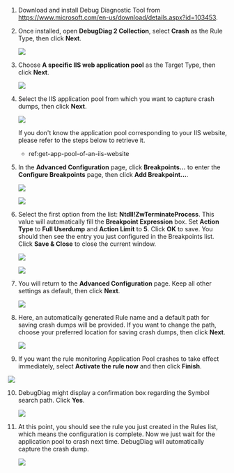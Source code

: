 1. Download and install Debug Diagnostic Tool from <https://www.microsoft.com/en-us/download/details.aspx?id=103453>.
2. Once installed, open **DebugDiag 2 Collection**, select **Crash** as the Rule Type, then click **Next**.

    ![](https://joji.blob.core.windows.net/recipe/iis-app-pool-debug-diag-crash-dump-1.png)

3. Choose **A specific IIS web application pool** as the Target Type, then click **Next**.

    ![](https://joji.blob.core.windows.net/recipe/iis-app-pool-debug-diag-crash-dump-2.png)

4. Select the IIS application pool from which you want to capture crash dumps, then click **Next**.

    ![](https://joji.blob.core.windows.net/recipe/iis-app-pool-debug-diag-crash-dump-3.png)

    If you don't know the application pool corresponding to your IIS website, please refer to the steps below to retrieve it.

    - ref:get-app-pool-of-an-iis-website

5. In the **Advanced Configuration** page, click **Breakpoints...** to enter the **Configure Breakpoints** page, then click **Add Breakpoint...**.

    ![](https://joji.blob.core.windows.net/recipe/iis-app-pool-debug-diag-crash-dump-4.png)

    ![](https://joji.blob.core.windows.net/recipe/iis-app-pool-debug-diag-crash-dump-5.png)

6. Select the first option from the list: **Ntdll!ZwTerminateProcess**. This value will automatically fill the **Breakpoint Expression** box. Set **Action Type** to **Full Userdump** and **Action Limit** to **5**. Click **OK** to save. You should then see the entry you just configured in the Breakpoints list. Click **Save & Close** to close the current window.

    ![](https://joji.blob.core.windows.net/recipe/iis-app-pool-debug-diag-crash-dump-6.png)

    ![](https://joji.blob.core.windows.net/recipe/iis-app-pool-debug-diag-crash-dump-7.png)

7. You will return to the **Advanced Configuration** page. Keep all other settings as default, then click **Next**.

    ![](https://joji.blob.core.windows.net/recipe/iis-app-pool-debug-diag-crash-dump-8.png)

8. Here, an automatically generated Rule name and a default path for saving crash dumps will be provided. If you want to change the path, choose your preferred location for saving crash dumps, then click **Next**.

    ![](https://joji.blob.core.windows.net/recipe/iis-app-pool-debug-diag-crash-dump-9.png)

9. If you want the rule monitoring Application Pool crashes to take effect immediately, select **Activate the rule now** and then click **Finish**.

![](https://joji.blob.core.windows.net/recipe/iis-app-pool-debug-diag-crash-dump-10.png)

10. DebugDiag might display a confirmation box regarding the Symbol search path. Click **Yes**.

    ![](https://joji.blob.core.windows.net/recipe/iis-app-pool-debug-diag-crash-dump-11.png)

11. At this point, you should see the rule you just created in the Rules list, which means the configuration is complete. Now we just wait for the application pool to crash next time. DebugDiag will automatically capture the crash dump.

    ![](https://joji.blob.core.windows.net/recipe/iis-app-pool-debug-diag-crash-dump-12.png)
